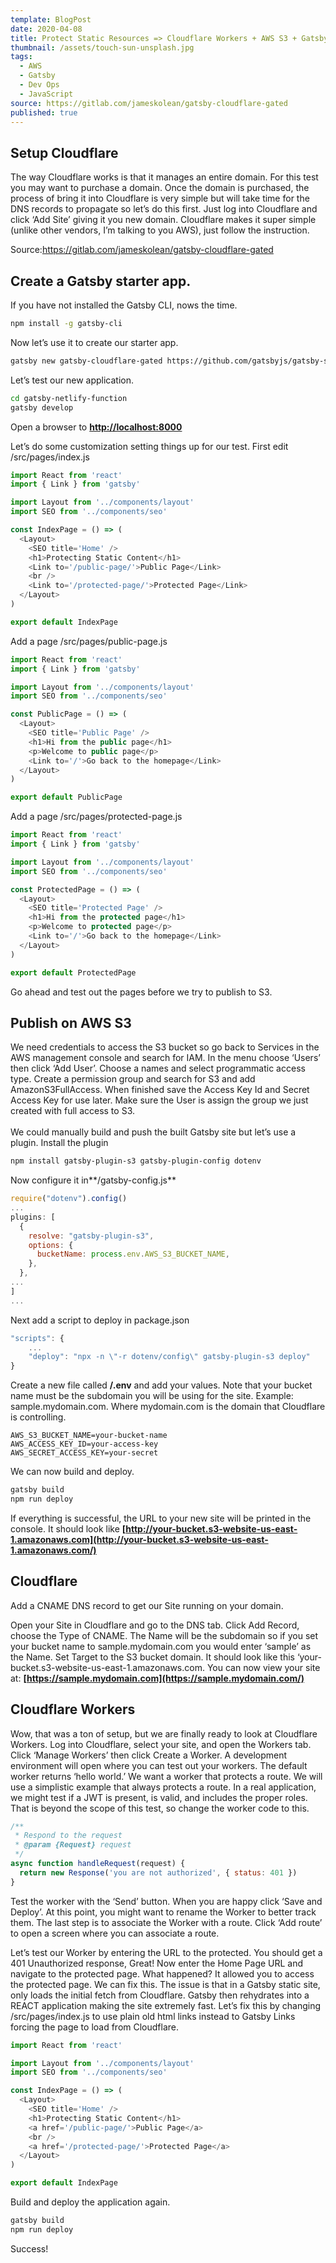 ```yaml
---
template: BlogPost
date: 2020-04-08
title: Protect Static Resources => Cloudflare Workers + AWS S3 + Gatsby
thumbnail: /assets/touch-sun-unsplash.jpg
tags:
  - AWS
  - Gatsby
  - Dev Ops
  - JavaScript
source: https://gitlab.com/jameskolean/gatsby-cloudflare-gated
published: true
---
```


## Setup Cloudflare

The way Cloudflare works is that it manages an entire domain. For this test you may want to purchase a domain. Once the domain is purchased, the process of bring it into Cloudflare is very simple but will take time for the DNS records to propagate so let’s do this first. Just log into Cloudflare and click ‘Add Site’ giving it you new domain. Cloudflare makes it super simple (unlike other vendors, I’m talking to you AWS), just follow the instruction.

Source:<https://gitlab.com/jameskolean/gatsby-cloudflare-gated>

## Create a Gatsby starter app.

If you have not installed the Gatsby CLI, nows the time.

```bash
npm install -g gatsby-cli
```

Now let’s use it to create our starter app.

```bash
gatsby new gatsby-cloudflare-gated https://github.com/gatsbyjs/gatsby-starter-default

```

Let’s test our new application.

```bash
cd gatsby-netlify-function
gatsby develop
```

Open a browser to **[http://localhost:8000](http://localhost:8000/)**

Let’s do some customization setting things up for our test. First edit /src/pages/index.js

```javascript
import React from 'react'
import { Link } from 'gatsby'

import Layout from '../components/layout'
import SEO from '../components/seo'

const IndexPage = () => (
  <Layout>
    <SEO title='Home' />
    <h1>Protecting Static Content</h1>
    <Link to='/public-page/'>Public Page</Link>
    <br />
    <Link to='/protected-page/'>Protected Page</Link>
  </Layout>
)

export default IndexPage
```

Add a page /src/pages/public-page.js

```javascript
import React from 'react'
import { Link } from 'gatsby'

import Layout from '../components/layout'
import SEO from '../components/seo'

const PublicPage = () => (
  <Layout>
    <SEO title='Public Page' />
    <h1>Hi from the public page</h1>
    <p>Welcome to public page</p>
    <Link to='/'>Go back to the homepage</Link>
  </Layout>
)

export default PublicPage
```

Add a page /src/pages/protected-page.js

```javascript
import React from 'react'
import { Link } from 'gatsby'

import Layout from '../components/layout'
import SEO from '../components/seo'

const ProtectedPage = () => (
  <Layout>
    <SEO title='Protected Page' />
    <h1>Hi from the protected page</h1>
    <p>Welcome to protected page</p>
    <Link to='/'>Go back to the homepage</Link>
  </Layout>
)

export default ProtectedPage
```

Go ahead and test out the pages before we try to publish to S3.

## Publish on AWS S3

We need credentials to access the S3 bucket so go back to Services in the AWS management console and search for IAM. In the menu choose ‘Users’ then click ‘Add User’. Choose a names and select programmatic access type. Create a permission group and search for S3 and add AmazonS3FullAccess. When finished save the Access Key Id and Secret Access Key for use later. Make sure the User is assign the group we just created with full access to S3.\
\
We could manually build and push the built Gatsby site but let’s use a plugin. Install the plugin

```bash
npm install gatsby-plugin-s3 gatsby-plugin-config dotenv
```

Now configure it in**/gatsby-config.js**

```javascript
require("dotenv").config()
...
plugins: [
  {
    resolve: "gatsby-plugin-s3",
    options: {
      bucketName: process.env.AWS_S3_BUCKET_NAME,
    },
  },
...
]
...
```

Next add a script to deploy in package.json

```javascript
"scripts": {
    ...
    "deploy": "npx -n \"-r dotenv/config\" gatsby-plugin-s3 deploy"
}
```

Create a new file called **/.env** and add your values. Note that your bucket name must be the subdomain you will be using for the site. Example: sample.mydomain.com. Where mydomain.com is the domain that Cloudflare is controlling.

```properties
AWS_S3_BUCKET_NAME=your-bucket-name
AWS_ACCESS_KEY_ID=your-access-key
AWS_SECRET_ACCESS_KEY=your-secret
```

We can now build and deploy.

```bash
gatsby build
npm run deploy
```

If everything is successful, the URL to your new site will be printed in the console. It should look like **[http://your-bucket.s3-website-us-east-1.amazonaws.com](http://your-bucket.s3-website-us-east-1.amazonaws.com/)**

## Cloudflare

Add a CNAME DNS record to get our Site running on your domain.

Open your Site in Cloudflare and go to the DNS tab. Click Add Record, choose the Type of CNAME. The Name will be the subdomain so if you set your bucket name to sample.mydomain.com you would enter ‘sample’ as the Name. Set Target to the S3 bucket domain. It should look like this ‘your-bucket.s3-website-us-east-1.amazonaws.com. You can now view your site at: **[https://sample.mydomain.com](https://sample.mydomain.com/)**

## Cloudflare Workers

Wow, that was a ton of setup, but we are finally ready to look at Cloudflare Workers. Log into Cloudflare, select your site, and open the Workers tab. Click ‘Manage Workers’ then click Create a Worker. A development environment will open where you can test out your workers. The default worker returns ‘hello world.’ We want a worker that protects a route. We will use a simplistic example that always protects a route. In a real application, we might test if a JWT is present, is valid, and includes the proper roles. That is beyond the scope of this test, so change the worker code to this.

```javascript
/**
 * Respond to the request
 * @param {Request} request
 */
async function handleRequest(request) {
  return new Response('you are not authorized', { status: 401 })
}
```

Test the worker with the ‘Send’ button. When you are happy click ‘Save and Deploy’. At this point, you might want to rename the Worker to better track them. The last step is to associate the Worker with a route. Click ‘Add route’ to open a screen where you can associate a route.

Let’s test our Worker by entering the URL to the protected. You should get a 401 Unauthorized response, Great! Now enter the Home Page URL and navigate to the protected page. What happened? It allowed you to access the protected page. We can fix this. The issue is that in a Gatsby static site, only loads the initial fetch from Cloudflare. Gatsby then rehydrates into a REACT application making the site extremely fast. Let’s fix this by changing /src/pages/index.js to use plain old html links instead to Gatsby Links forcing the page to load from Cloudflare.

```javascript
import React from 'react'

import Layout from '../components/layout'
import SEO from '../components/seo'

const IndexPage = () => (
  <Layout>
    <SEO title='Home' />
    <h1>Protecting Static Content</h1>
    <a href='/public-page/'>Public Page</a>
    <br />
    <a href='/protected-page/'>Protected Page</a>
  </Layout>
)

export default IndexPage
```

Build and deploy the application again.

```bash
gatsby build
npm run deploy

```

Success!

